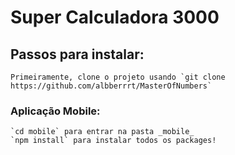 # Super Calculadora 3000

## Passos para instalar:

    Primeiramente, clone o projeto usando `git clone https://github.com/albberrrt/MasterOfNumbers`

### Aplicação Mobile:

    `cd mobile` para entrar na pasta _mobile_
    `npm install` para instalar todos os packages!